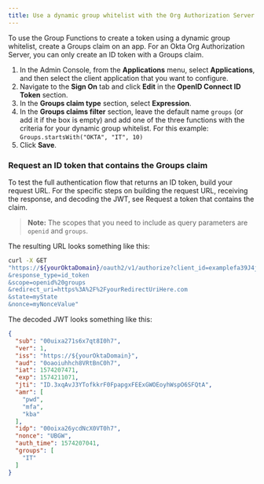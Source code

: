 ```yaml
---
title: Use a dynamic group whitelist with the Org Authorization Server
---
```


To use the Group Functions to create a token using a dynamic group whitelist, create a Groups claim on an app. For an Okta Org Authorization Server, you can only create an ID token with a Groups claim.

<RequireClassicUI/>

1. In the Admin Console, from the **Applications** menu, select **Applications**, and then select the client application that you want to configure.
2. Navigate to the **Sign On** tab and click **Edit** in the **OpenID Connect ID Token** section.
3. In the **Groups claim type** section, select **Expression**.
4. In the **Groups claims filter** section, leave the default name `groups` (or add it if the box is empty) and add one of the three functions with the criteria for your dynamic group whitelist. For this example: `Groups.startsWith("OKTA", "IT", 10)`
5. Click **Save**.

### Request an ID token that contains the Groups claim

To test the full authentication flow that returns an ID token, build your request URL. For the specific steps on building the request URL, receiving the response, and decoding the JWT, see <GuideLink link="../request-token-claim">Request a token that contains the claim</GuideLink>.

> **Note:** The scopes that you need to include as query parameters are `openid` and `groups`.

The resulting URL looks something like this:

```bash
curl -X GET
"https://${yourOktaDomain}/oauth2/v1/authorize?client_id=examplefa39J4jXdcCwWA
&response_type=id_token
&scope=openid%20groups
&redirect_uri=https%3A%2F%2FyourRedirectUriHere.com
&state=myState
&nonce=myNonceValue"
```

The decoded JWT looks something like this:

```json
{
  "sub": "00uixa271s6x7qt8I0h7",
  "ver": 1,
  "iss": "https://${yourOktaDomain}",
  "aud": "0oaoiuhhch8VRtBnC0h7",
  "iat": 1574207471,
  "exp": 1574211071,
  "jti": "ID.3xqAvJ3YTofkkrF0FpapgxFEExGWOEoyhWspO6SFQtA",
  "amr": [
    "pwd",
    "mfa",
    "kba"
  ],
  "idp": "00oixa26ycdNcX0VT0h7",
  "nonce": "UBGW",
  "auth_time": 1574207041,
  "groups": [
    "IT"
  ]
}
```

<NextSectionLink/>

